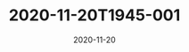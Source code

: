 ---
date: 2020-11-20
title: 2020-11-20T1945-001
hero: 2020/2020-11-20T1945-001.jpeg

# briefly describe the image…
alt: ''

# insert the closed caption text after the three-dash break…
# (include line-breaks, punctuation, and capitalization)
---